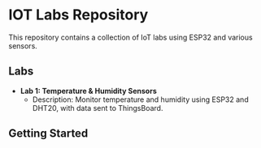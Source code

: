 # IOT Labs Repository

This repository contains a collection of IoT labs using ESP32 and various sensors.

## Labs
- **Lab 1: Temperature & Humidity Sensors**
  - Description: Monitor temperature and humidity using ESP32 and DHT20, with data sent to ThingsBoard.

## Getting Started
